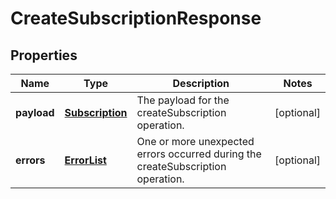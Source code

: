 
# CreateSubscriptionResponse

## Properties
Name | Type | Description | Notes
------------ | ------------- | ------------- | -------------
**payload** | [**Subscription**](Subscription.md) | The payload for the createSubscription operation. |  [optional]
**errors** | [**ErrorList**](../ErrorList.md) | One or more unexpected errors occurred during the createSubscription operation. |  [optional]



